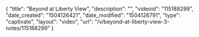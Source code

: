 {
    "title": "Beyond at Liberty View",
    "description": "",
    "videoid": "115188299",
    "date_created": "1504126421",
    "date_modified": "1504126791",
    "type": "captivate",
    "layout": "video",
    "url": "\/v\/beyond-at-liberty-view-3-notes\/115188299"
}